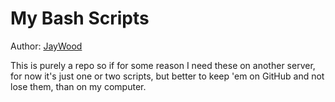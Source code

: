 # My Bash Scripts
Author: [JayWood](http://plugish.com)

This is purely a repo so if for some reason I need these on another server, for now it's just one or two scripts, but better to keep 'em on GitHub and not lose them, than on my computer.